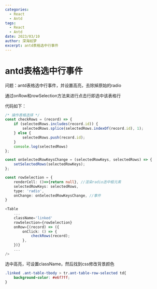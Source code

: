 ```yaml
---
categories:
  - React
  - Antd
tags:
  - React
  - Antd
date: 2023/03/10
author: 深海如梦
excerpt: antd表格选中行事件
---
```


# antd表格选中行事件

问题：antd表格选中行事件，并设置高亮，去除掉原始的radio

通过onRow和rowSelection方法来进行点击行即选中该表格行

代码如下：

```typescript
/* 操作表格选择 */
const checkRows = (record) => {
    if (selectedRows.includes(record.id)) {
        selectedRows.splice(selectedRows.indexOf(record.id), 1);
    } else {
        selectedRows.push(record.id);
    }
    console.log(selectedRows)
};

const onSelectedRowKeysChange = (selectedRowKeys, selectedRows) => {
    setSelectedRows(selectedRowKeys);
};

const rowSelection = {
    renderCell: ()=>{return null}, //渲染radio选中框元素
    selectedRowKeys: selectedRows,
    type: 'radio',
    onChange: onSelectedRowKeysChange, //事件
}
        
<Table
    ...
    className='linked'
    rowSelection={rowSelection}
    onRow={(record) => ({
        onClick: () => { 
            checkRows(record);
        },
    })}
    ...
/>
```

选中高亮，可设置className，然后找到css修改背景颜色

```css
.linked .ant-table-tbody > tr.ant-table-row-selected td{
    background-color: #e6f7ff; 
}
```

